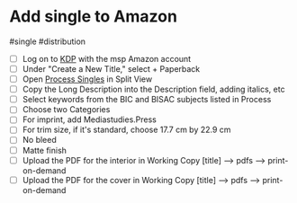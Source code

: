 # Add single to Amazon

#single #distribution

- [ ] Log on to [KDP](https://kdp.amazon.com/en_US/bookshelf) with the msp Amazon account
- [ ] Under "Create a New Title," select + Paperback
- [ ] Open [Process Singles](x-icabmobile://x-callback-url/open?url=https://airtable.com/tblnzCOtlepm5AvFS/viwWVfwRm9rstFo9z?blocks=hide) in Split View
- [ ] Copy the Long Description into the Description field, adding italics, etc
- [ ] Select keywords from the BIC and BISAC subjects listed in Process
- [ ] Choose two Categories
- [ ] For imprint, add Mediastudies.Press
- [ ] For trim size, if it's standard, choose 17.7 cm by 22.9 cm
- [ ] No bleed
- [ ] Matte finish
- [ ] Upload the PDF for the interior in Working Copy [title] —> pdfs —> print-on-demand
- [ ] Upload the PDF for the cover in Working Copy [title] —> pdfs —> print-on-demand